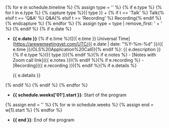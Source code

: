 {% for e in schedule.timeline %}
{% assign type = '' %}
{% if e.type %}
    {% for t in e.type %}
        {% capture type %}{{ type }} + {% if t == 'Talk' %}<i class="fas fa-chalkboard-teacher"></i> Talk{% elsif t == 'Q&A' %}<i class="fas fa-question"></i> Q&A{% elsif t == 'Recording' %}<i class="fab fa-youtube"></i> Recording{% endif %}{% endcapture %}
    {% endfor %}
    {% assign type = type | remove_first: ' + ' %}
{% endif %}
{% if e.date %}
- **{{ e.date }}** {% if e.time %}([{{ e.time }} Universal Time](https://arewemeetingyet.com/UTC/{{ e.date | date: "%Y-%m-%d" }}/{{ e.time }}/OLS%20Application%20Call)){% endif %}: {{ e.description }}{% if e.type %}({{ type }}){% endif %}{% if e.notes %} - <i class="fas fa-clipboard"></i> [Notes with Zoom call link]({{ e.notes }}){% endif %}{% if e.recording %} - <i class="fab fa-youtube"></i> [Recording]({{ e.recording }}){% endif %}{% if e.details %}

    {{ e.details }}

{% endif %}
{% endif %}
{% endfor %}
- **{{ schedule.weeks['01'].start }}**: Start of the program

{% assign end = '' %}
{% for w in schedule.weeks %}
{% assign end = w[1].start %}
{% endfor %}
- **{{ end }}**: End of the program

